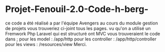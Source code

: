 # Projet-Fenouil-2.0-Code-h-berg-


ce code a été réalisé a par l'équipe Avengers au cours du module gestion de projets vous trouveriez ci-joint tous les pages.
vu qu'on a utilisé un Fremwork Php Laravel qui est structuré ont MVC vous trouveraient le code dans ;
pour les model : /app/http
pour les controller : /app/http/controller
pour les views : /resources/view 
Merci.
